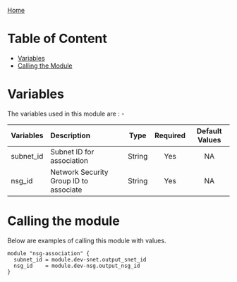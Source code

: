 [Home](../../../../../README.md)

# Table of Content

- [Variables](#variables)
- [Calling the Module](#calling-the-module)

# Variables

The variables used in this module are : -

| Variables | Description | Type | Required | Default Values |
|:----------|:------------|:----:|:--------:|:--------------:|
| subnet_id | Subnet ID for association | String | Yes | NA |
| nsg_id | Network Security Group ID to associate | String | Yes | NA |

# Calling the module

Below are examples of calling this module with values.

```
module "nsg-association" {
  subnet_id = module.dev-snet.output_snet_id
  nsg_id    = module.dev-nsg.output_nsg_id
}
```